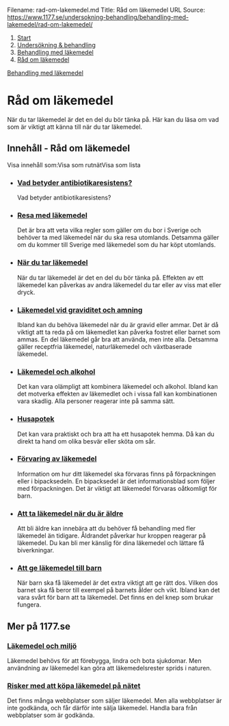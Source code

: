 Filename: rad-om-lakemedel.md
Title: Råd om läkemedel
URL Source: https://www.1177.se/undersokning-behandling/behandling-med-lakemedel/rad-om-lakemedel/

1.  [Start](https://www.1177.se/)
2.  [Undersökning & behandling](https://www.1177.se/undersokning-behandling/)
3.  [Behandling med läkemedel](https://www.1177.se/undersokning-behandling/behandling-med-lakemedel/)
4.  [Råd om läkemedel](https://www.1177.se/undersokning-behandling/behandling-med-lakemedel/rad-om-lakemedel/)

[Behandling med läkemedel](https://www.1177.se/undersokning-behandling/behandling-med-lakemedel/)

Råd om läkemedel
================

När du tar läkemedel är det en del du bör tänka på. Här kan du läsa om vad som är viktigt att känna till när du tar läkemedel.

Innehåll - Råd om läkemedel
---------------------------

Visa innehåll som:Visa som rutnätVisa som lista

*   ### [Vad betyder antibiotikaresistens?](https://www.1177.se/undersokning-behandling/behandling-med-lakemedel/rad-om-lakemedel/vad-betyder-antibiotikaresistens/)
    
    Vad betyder antibiotikaresistens?
    
*   ### [Resa med läkemedel](https://www.1177.se/undersokning-behandling/behandling-med-lakemedel/rad-om-lakemedel/resa-med-lakemedel/)
    
    Det är bra att veta vilka regler som gäller om du bor i Sverige och behöver ta med läkemedel när du ska resa utomlands. Detsamma gäller om du kommer till Sverige med läkemedel som du har köpt utomlands.
    
*   ### [När du tar läkemedel](https://www.1177.se/undersokning-behandling/behandling-med-lakemedel/rad-om-lakemedel/nar-du-tar-lakemedel/)
    
    När du tar läkemedel är det en del du bör tänka på. Effekten av ett läkemedel kan påverkas av andra läkemedel du tar eller av viss mat eller dryck.
    
*   ### [Läkemedel vid graviditet och amning](https://www.1177.se/undersokning-behandling/behandling-med-lakemedel/rad-om-lakemedel/lakemedel-vid-graviditet-och-amning/)
    
    Ibland kan du behöva läkemedel när du är gravid eller ammar. Det är då viktigt att ta reda på om läkemedlet kan påverka fostret eller barnet som ammas. En del läkemedel går bra att använda, men inte alla. Detsamma gäller receptfria läkemedel, naturläkemedel och växtbaserade läkemedel.
    
*   ### [Läkemedel och alkohol](https://www.1177.se/undersokning-behandling/behandling-med-lakemedel/rad-om-lakemedel/lakemedel-och-alkohol/)
    
    Det kan vara olämpligt att kombinera läkemedel och alkohol. Ibland kan det motverka effekten av läkemedlet och i vissa fall kan kombinationen vara skadlig. Alla personer reagerar inte på samma sätt.
    
*   ### [Husapotek](https://www.1177.se/undersokning-behandling/behandling-med-lakemedel/rad-om-lakemedel/husapotek/)
    
    Det kan vara praktiskt och bra att ha ett husapotek hemma. Då kan du direkt ta hand om olika besvär eller sköta om sår.
    
*   ### [Förvaring av läkemedel](https://www.1177.se/undersokning-behandling/behandling-med-lakemedel/rad-om-lakemedel/forvaring-av-lakemedel/)
    
    Information om hur ditt läkemedel ska förvaras finns på förpackningen eller i bipacksedeln. En bipacksedel är det informationsblad som följer med förpackningen. Det är viktigt att läkemedel förvaras oåtkomligt för barn.
    
*   ### [Att ta läkemedel när du är äldre](https://www.1177.se/undersokning-behandling/behandling-med-lakemedel/rad-om-lakemedel/att-ta-lakemedel-nar-du-ar-aldre/)
    
    Att bli äldre kan innebära att du behöver få behandling med fler läkemedel än tidigare. Åldrandet påverkar hur kroppen reagerar på läkemedel. Du kan bli mer känslig för dina läkemedel och lättare få biverkningar.
    
*   ### [Att ge läkemedel till barn](https://www.1177.se/undersokning-behandling/behandling-med-lakemedel/rad-om-lakemedel/att-ge-lakemedel-till-barn/)
    
    När barn ska få läkemedel är det extra viktigt att ge rätt dos. Vilken dos barnet ska få beror till exempel på barnets ålder och vikt. Ibland kan det vara svårt för barn att ta läkemedel. Det finns en del knep som brukar fungera.
    

Mer på 1177.se
--------------

### [Läkemedel och miljö](https://www.1177.se/undersokning-behandling/behandling-med-lakemedel/om-lakemedel/lakemedel-och-miljo/)

Läkemedel behövs för att förebygga, lindra och bota sjukdomar. Men användning av läkemedel kan göra att läkemedelsrester sprids i naturen.

### [Risker med att köpa läkemedel på nätet](https://www.1177.se/undersokning-behandling/behandling-med-lakemedel/att-fa-recept-och-att-kopa-lakemedel/att-kopa-lakemedel-pa-natet/)

Det finns många webbplatser som säljer läkemedel. Men alla webbplatser är inte godkända, och får därför inte sälja läkemedel. Handla bara från webbplatser som är godkända.
